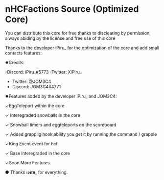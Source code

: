 # nHCFactions Source (Optimized Core)
You can distribute this core for free thanks to disclearing by permission, always abiding by the license and free use of this core

Thanks to the developer iPiru_ for the optimization of the core and add small contacts features: 

✹Credits:

-Discord: iPiru_#5773 
-Twitter: XiPiru_
- Twitter: @JOM3C4
- Discord: JOM3C4#4771

✹Features added by the developer iPiru_ and JOM3C4: 

✓EggTeleport within the core

✓ Interegraded snowballs in the core

✓ Snowball timers and eggteleports on the scoreboard

✓ Added grapplig hook ability you get it by running the command / grapple

✓King Event event for hcf

✓ Base Interegraded in the core

✓Soon More Features

● Thanks 𝖎𝖕𝖎𝖗𝖚_ for everything. 
